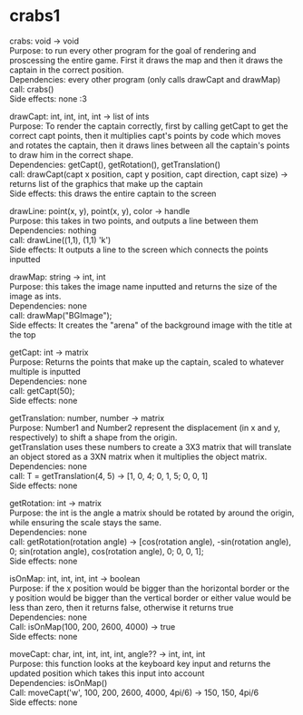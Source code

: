 # crabs1

crabs: void -> void <br>
Purpose: to run every other program for the goal of rendering and proscessing the entire game. First it draws the map and then it draws the captain in the correct position. <br>
Dependencies: every other program (only calls drawCapt and drawMap) <br>
call: crabs() <br>
Side effects: none :3 <br>

drawCapt: int, int, int, int -> list of ints <br>
Purpose: To render the captain correctly, first by calling getCapt to get the correct capt points, then it multiplies capt's points by code which moves and rotates the captain, then it draws lines between all the captain's points to draw him in the correct shape. <br>
Dependencies: getCapt(), getRotation(), getTranslation() <br>
call: drawCapt(capt x position, capt y position, capt direction, capt size) -> returns list of the graphics that make up the captain <br>
Side effects: this draws the entire captain to the screen <br>

drawLine: point(x, y), point(x, y), color -> handle <br>
Purpose: this takes in two points, and outputs a line between them <br>
Dependencies: nothing <br>
call: drawLine((1,1), (1,1) 'k') <br>
Side effects: It outputs a line to the screen which connects the points inputted <br>

drawMap: string -> int, int <br>
Purpose: this takes the image name inputted and returns the size of the image as ints. <br>
Dependencies: none <br>
call: drawMap("BGImage"); <br>
Side effects: It creates the "arena" of the background image with the title at the top <br>

getCapt: int -> matrix <br>
Purpose: Returns the points that make up the captain, scaled to whatever multiple is inputted <br>
Dependencies: none <br>
call: getCapt(50); <br>
Side effects: none <br>

getTranslation: number, number -> matrix <br>
Purpose: Number1 and Number2 represent the displacement (in x and y, respectively) to shift a shape from the origin. <br>
getTranslation uses these numbers to create a 3X3 matrix that will translate an object stored as a 3XN matrix when it multiplies the object matrix. <br>
Dependencies: none <br>
call: T = getTranslation(4, 5) -> [1, 0, 4; 0, 1, 5; 0, 0, 1] <br>
Side effects: none <br>

getRotation: int -> matrix <br>
Purpose: the int is the angle a matrix should be rotated by around the origin, while ensuring the scale stays the same. <br>
Dependencies: none <br>
call: getRotation(rotation angle) -> [cos(rotation angle), -sin(rotation angle), 0; sin(rotation angle), cos(rotation angle), 0; 0, 0, 1]; <br>
Side effects: none <br>

isOnMap: int, int, int, int -> boolean <br>
Purpose: if the x position would be bigger than the horizontal border or the y position would be bigger than the vertical border or either value would be less than zero, then it returns false, otherwise it returns true <br>
Dependencies: none <br>
Call: isOnMap(100, 200, 2600, 4000) -> true <br>
Side effects: none <br>

moveCapt: char, int, int, int, int, angle?? -> int, int, int <br>
Purpose: this function looks at the keyboard key input and returns the updated position which takes this input into account <br>
Dependencies: isOnMap() <br>
Call: moveCapt('w', 100, 200, 2600, 4000, 4pi/6) -> 150, 150, 4pi/6 <br>
Side effects: none <br>

